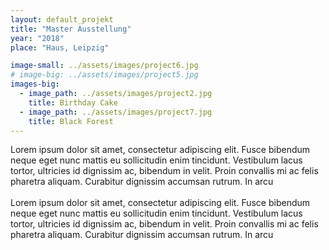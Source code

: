 ```yaml
---
layout: default_projekt
title: "Master Ausstellung"
year: "2018"
place: "Haus, Leipzig"

image-small: ../assets/images/project6.jpg
# image-big: ../assets/images/project5.jpg
images-big:
  - image_path: ../assets/images/project2.jpg
    title: Birthday Cake
  - image_path: ../assets/images/project7.jpg
    title: Black Forest
---
```


Lorem ipsum dolor sit amet, consectetur adipiscing elit. Fusce bibendum neque eget nunc mattis eu sollicitudin enim tincidunt. Vestibulum lacus tortor, ultricies id dignissim ac, bibendum in velit. Proin convallis mi ac felis pharetra aliquam. Curabitur dignissim accumsan rutrum. In arcu 
<br>
<br>
Lorem ipsum dolor sit amet, consectetur adipiscing elit. Fusce bibendum neque eget nunc mattis eu sollicitudin enim tincidunt. Vestibulum lacus tortor, ultricies id dignissim ac, bibendum in velit. Proin convallis mi ac felis pharetra aliquam. Curabitur dignissim accumsan rutrum. In arcu 

